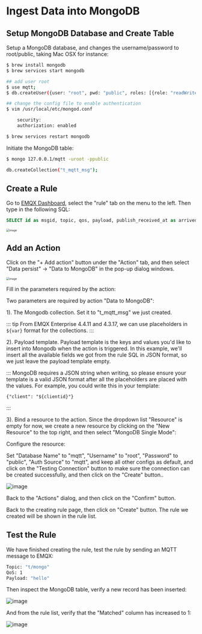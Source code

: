 # Ingest Data into MongoDB
## Setup MongoDB Database and Create Table

Setup a MongoDB database, and changes the username/password to root/public, taking Mac OSX for instance:

```bash
$ brew install mongodb
$ brew services start mongodb

## add user root
$ use mqtt;
$ db.createUser({user: "root", pwd: "public", roles: [{role: "readWrite", db: "mqtt"}]});

## change the config file to enable authentication
$ vim /usr/local/etc/mongod.conf

    security:
    authorization: enabled

$ brew services restart mongodb
```

Initiate the MongoDB table:

```bash
$ mongo 127.0.0.1/mqtt -uroot -ppublic

db.createCollection("t_mqtt_msg");
```

## Create a Rule

Go to [EMQX Dashboard](http://127.0.0.1:18083/#/rules), select the "rule" tab on the menu to the left. Then type in the following SQL:

```sql
SELECT id as msgid, topic, qos, payload, publish_received_at as arrived FROM "t/#"
```

<img src="./assets/rule-engine/mongo_sql_1.png" alt="image" style="zoom:50%;" />

## Add an Action

Click on the "+ Add action" button under the "Action" tab, and then select "Data persist" -> "Data to MongoDB" in the pop-up dialog windows.

<img src="./assets/rule-engine/mongo_action_0.png" alt="image" style="zoom:50%;" />

Fill in the parameters required by the action:

Two parameters are required by action "Data to MongoDB":

1). The Mongodb collection. Set it to "t_mqtt_msg" we just created.

::: tip
From EMQX Enterprise 4.4.11 and 4.3.17, we can use placeholders in `${var}` format for the collections.
:::

2). Payload template. Payload template is the keys and values you'd
like to insert into Mongodb when the action is triggered. In this
example, we'll insert all the available fields we got from the rule SQL in JSON format, so we just leave the payload template empty.

:::
MongoDB requires a JSON string when writing, so please ensure your template is a valid JSON format after all the placeholders are placed with the values. For example, you could write this in your template:

```
{"client": "${clientid}"}
```
:::

3). Bind a resource to the action. Since the dropdown list "Resource"
is empty for now, we create a new resource by clicking on the "New
Resource" to the top right, and then select "MongoDB Single Mode":

Configure the resource:

Set "Database Name" to "mqtt", "Username" to "root", "Password" to
"public", "Auth Source" to "mqtt", and keep all other configs as
default, and click on the "Testing Connection" button to make sure the
connection can be created successfully, and then click on the "Create"
button..

![image](./assets/rule-engine/mongo_resource_0.png)

Back to the "Actions" dialog, and then click on the "Confirm" button.

Back to the creating rule page, then click on "Create" button. The rule we created will be shown in the rule list.

## Test the Rule

We have finished creating the rule, test the rule by sending an MQTT message to EMQX:

```bash
Topic: "t/mongo"
QoS: 1
Payload: "hello"
```

Then inspect the MongoDB table, verify a new record has been inserted:

![image](./assets/rule-engine/mongo_result.png)

And from the rule list, verify that the "Matched" column has increased
to 1:

![image](./assets/rule-engine/mongo_rule_overview_1.png)
